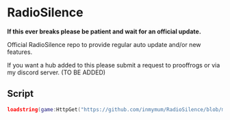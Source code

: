 # RadioSilence
**If this ever breaks please be patient and wait for an official update.**
  
Official RadioSilence repo to provide regular auto update and/or new features. 
  
If you want a hub added to this please submit a request to prooffrogs or via my discord server. (TO BE ADDED) 

Script
-
```lua
loadstring(game:HttpGet("https://github.com/inmymum/RadioSilence/blob/main/Loader.lua"))()

